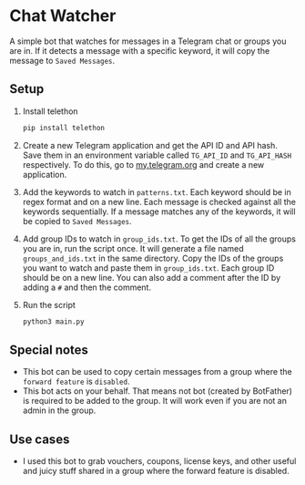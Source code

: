 # Chat Watcher

A simple bot that watches for messages in a Telegram chat or groups you are in. If it detects a message with a specific keyword, it will copy the message to `Saved Messages`.

## Setup

1. Install telethon

   ```bash
   pip install telethon
   ```

2. Create a new Telegram application and get the API ID and API hash. Save them in an environment variable called `TG_API_ID` and `TG_API_HASH` respectively. To do this, go to [my.telegram.org](https://my.telegram.org/auth) and create a new application.

3. Add the keywords to watch in `patterns.txt`. Each keyword should be in regex format and on a new line. Each message is checked against all the keywords sequentially. If a message matches any of the keywords, it will be copied to `Saved Messages`.

4. Add group IDs to watch in `group_ids.txt`. To get the IDs of all the groups you are in, run the script once. It will generate a file named `groups_and_ids.txt` in the same directory. Copy the IDs of the groups you want to watch and paste them in `group_ids.txt`. Each group ID should be on a new line. You can also add a comment after the ID by adding a `#` and then the comment.

5. Run the script

   ```bash
   python3 main.py
   ```

## Special notes

- This bot can be used to copy certain messages from a group where the `forward feature` is `disabled`.
- This bot acts on your behalf. That means not bot (created by BotFather) is required to be added to the group. It will work even if you are not an admin in the group.

## Use cases

- I used this bot to grab vouchers, coupons, license keys, and other useful and juicy stuff shared in a group where the forward feature is disabled.
